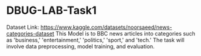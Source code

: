 # DBUG-LAB-Task1
Dataset Link: https://www.kaggle.com/datasets/noorsaeed/news-categories-dataset
This Model is to  BBC news articles into categories such as  'business,' 'entertainment,' 'politics,' 'sport,' and 'tech.' The task will involve  data preprocessing, model training, and evaluation.
